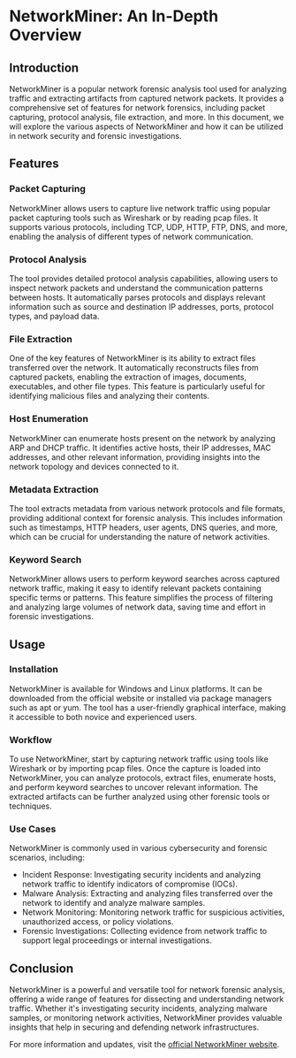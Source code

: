 # NetworkMiner: An In-Depth Overview

## Introduction
NetworkMiner is a popular network forensic analysis tool used for analyzing traffic and extracting artifacts from captured network packets. It provides a comprehensive set of features for network forensics, including packet capturing, protocol analysis, file extraction, and more. In this document, we will explore the various aspects of NetworkMiner and how it can be utilized in network security and forensic investigations.

## Features

### Packet Capturing
NetworkMiner allows users to capture live network traffic using popular packet capturing tools such as Wireshark or by reading pcap files. It supports various protocols, including TCP, UDP, HTTP, FTP, DNS, and more, enabling the analysis of different types of network communication.

### Protocol Analysis
The tool provides detailed protocol analysis capabilities, allowing users to inspect network packets and understand the communication patterns between hosts. It automatically parses protocols and displays relevant information such as source and destination IP addresses, ports, protocol types, and payload data.

### File Extraction
One of the key features of NetworkMiner is its ability to extract files transferred over the network. It automatically reconstructs files from captured packets, enabling the extraction of images, documents, executables, and other file types. This feature is particularly useful for identifying malicious files and analyzing their contents.

### Host Enumeration
NetworkMiner can enumerate hosts present on the network by analyzing ARP and DHCP traffic. It identifies active hosts, their IP addresses, MAC addresses, and other relevant information, providing insights into the network topology and devices connected to it.

### Metadata Extraction
The tool extracts metadata from various network protocols and file formats, providing additional context for forensic analysis. This includes information such as timestamps, HTTP headers, user agents, DNS queries, and more, which can be crucial for understanding the nature of network activities.

### Keyword Search
NetworkMiner allows users to perform keyword searches across captured network traffic, making it easy to identify relevant packets containing specific terms or patterns. This feature simplifies the process of filtering and analyzing large volumes of network data, saving time and effort in forensic investigations.

## Usage

### Installation
NetworkMiner is available for Windows and Linux platforms. It can be downloaded from the official website or installed via package managers such as apt or yum. The tool has a user-friendly graphical interface, making it accessible to both novice and experienced users.

### Workflow
To use NetworkMiner, start by capturing network traffic using tools like Wireshark or by importing pcap files. Once the capture is loaded into NetworkMiner, you can analyze protocols, extract files, enumerate hosts, and perform keyword searches to uncover relevant information. The extracted artifacts can be further analyzed using other forensic tools or techniques.

### Use Cases
NetworkMiner is commonly used in various cybersecurity and forensic scenarios, including:

- Incident Response: Investigating security incidents and analyzing network traffic to identify indicators of compromise (IOCs).
- Malware Analysis: Extracting and analyzing files transferred over the network to identify and analyze malware samples.
- Network Monitoring: Monitoring network traffic for suspicious activities, unauthorized access, or policy violations.
- Forensic Investigations: Collecting evidence from network traffic to support legal proceedings or internal investigations.

## Conclusion
NetworkMiner is a powerful and versatile tool for network forensic analysis, offering a wide range of features for dissecting and understanding network traffic. Whether it's investigating security incidents, analyzing malware samples, or monitoring network activities, NetworkMiner provides valuable insights that help in securing and defending network infrastructures.

For more information and updates, visit the [official NetworkMiner website](https://www.netresec.com/?page=NetworkMiner).

